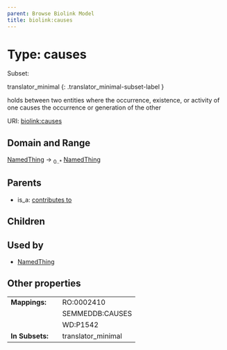 ```yaml
---
parent: Browse Biolink Model
title: biolink:causes
---
```


# Type: causes

Subset:

translator_minimal
{: .translator_minimal-subset-label }


holds between two entities where the occurrence, existence, or activity of one causes the occurrence or  generation of the other

URI: [biolink:causes](https://w3id.org/biolink/vocab/causes)

## Domain and Range

[NamedThing](NamedThing.md) ->  <sub>0..*</sub> [NamedThing](NamedThing.md)

## Parents

 *  is_a: [contributes to](contributes_to.md)

## Children


## Used by

 * [NamedThing](NamedThing.md)

## Other properties

|  |  |  |
| --- | --- | --- |
| **Mappings:** | | RO:0002410 |
|  | | SEMMEDDB:CAUSES |
|  | | WD:P1542 |
| **In Subsets:** | | translator_minimal |

